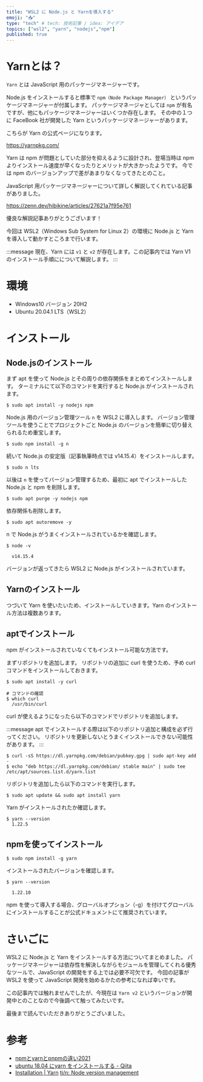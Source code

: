 ```yaml
---
title: "WSL2 に Node.js と Yarnを導入する"
emoji: "📥"
type: "tech" # tech: 技術記事 / idea: アイデア
topics: ["wsl2", "yarn", "nodejs","npm"]
published: true
---
```


# Yarnとは？

`Yarn` とは JavaScript 用のパッケージマネージャーです。

Node.js をインストールすると標準で `npm（Node Package Manager）` というパッケージマネージャーが付属します。
パッケージマネージャとしては `npm` が有名ですが、他にもパッケージマネージャーはいくつか存在します。
その中の１つに FaceBook 社が開発した Yarn というパッケージマネージャーがあります。

こちらが Yarn の公式ページになります。

https://yarnpkg.com/

Yarn は npm が問題としていた部分を抑えるように設計され、登場当時は npm よりインストール速度が早くなったりとメリットが大きかったようです。
今では npm のバージョンアップで差があまりなくなってきたとのこと。

JavaScript 用パッケージマネージャーについて詳しく解説してくれている記事がありました。

https://zenn.dev/hibikine/articles/27621a7f95e761

優良な解説記事ありがとうございます！

今回は WSL2（Windows Sub System for Linux 2）の環境に Node.js と Yarn を導入して動かすところまで行います。

:::message
現在、Yarn には `v1` と `v2` が存在します。この記事内では Yarn V1 のインストール手順にについて解説します。
:::

# 環境

- Windows10 バージョン 20H2
- Ubuntu 20.04.1 LTS（WSL2）

# インストール
## Node.jsのインストール

まず apt を使って Node.js とその周りの依存関係をまとめてインストールします。
ターミナルにて以下のコマンドを実行すると Node.js がインストールされます。

```shell
$ sudo apt install -y nodejs npm
```

Node.js 用のバージョン管理ツール `n` を WSL2 に導入します。
バージョン管理ツールを使うことでプロジェクトごと Node.js のバージョンを簡単に切り替えられるため重宝します。

```shell
$ sudo npm install -g n
```

続いて Node.js の安定版（記事執筆時点では v14.15.4）をインストールします。

```shell
$ sudo n lts
```

以後は `n` を使ってバージョン管理するため、最初に apt でインストールした Node.js と npm を削除します。

```shell
$ sudo apt purge -y nodejs npm
```

依存関係も削除します。

```shell
$ sudo apt autoremove -y
```

n で Node.js がうまくインストールされているかを確認します。

```shell
$ node -v

  v14.15.4
```
バージョンが返ってきたら WSL2 に Node.js がインストールされています。

## Yarnのインストール

つづいて Yarn を使いたいため、インストールしていきます。Yarn のインストール方法は複数あります。

## aptでインストール

npm がインストールされていなくてもインストール可能な方法です。


まずリポジトリを追加します。
リポジトリの追加に curl を使うため、予め curl コマンドをインストールしておきます。

```shell
$ sudo apt install -y curl

# コマンドの確認
$ which curl
  /usr/bin/curl
```

curl が使えるようになったら以下のコマンドでリポジトリを追加します。

:::message
apt でインストールする際は以下のリポジトリ追加と構成を必ず行ってください。
リポジトリを更新しないとうまくインストールできない可能性があります。
:::

```shell
$ curl -sS https://dl.yarnpkg.com/debian/pubkey.gpg | sudo apt-key add -
$ echo "deb https://dl.yarnpkg.com/debian/ stable main" | sudo tee /etc/apt/sources.list.d/yarn.list
```

リポジトリを追加したら以下のコマンドを実行します。

```shell
$ sudo apt update && sudo apt install yarn
```

Yarn がインストールされたか確認します。

```shell
$ yarn --version
  1.22.5
```

## npmを使ってインストール

```shell
$ sudo npm install -g yarn
```

インストールされたバージョンを確認します。

```shell
$ yarn --version

  1.22.10
```
npm を使って導入する場合、グローバルオプション（-g）を付けてグローバルにインストールすることが公式ドキュメントにて推奨されています。

# さいごに

WSL2 に Node.js と Yarn をインストールする方法についてまとめました。
パッケージマネージャーは依存性を解決しながらモジュールを管理してくれる優秀なツールで、JavaScript の開発をする上では必要不可欠です。
今回の記事が WSL2 を使って JavaScript 開発を始めるかたの参考になれば幸いです。

この記事内では触れませんでしたが、今現在は `Yarn v2` というバージョンが開発中とのことなので今後調べて触ってみたいです。

最後まで読んでいただきありがとうございました。

# 参考

- [npmとyarnとpnpmの違い2021](https://zenn.dev/hibikine/articles/27621a7f95e761)
- [ubuntu 18.04 にyarn をインストールする - Qiita](https://qiita.com/crash-boy/items/5c9b7341e95b142e0d56)
- [Installation | Yarn](https://classic.yarnpkg.com/en/docs/install/#debian-stable)
[tj/n: Node version management](https://github.com/tj/n)